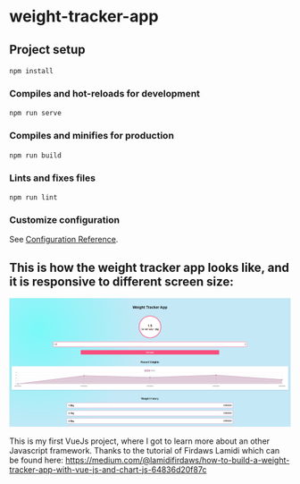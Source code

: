 # weight-tracker-app

## Project setup
```
npm install
```

### Compiles and hot-reloads for development
```
npm run serve
```

### Compiles and minifies for production
```
npm run build
```

### Lints and fixes files
```
npm run lint
```

### Customize configuration
See [Configuration Reference](https://cli.vuejs.org/config/).

## This is how the weight tracker app looks like, and it is responsive to different screen size:
![Weight tracker app](https://github.com/Nguyen-Thi-HuyenK/VueJs-Projects/blob/main/weight-tracker-app/src/assets/weight-tracker-app.png)

This is my first VueJs project, where I got to learn more about an other Javascript framework. Thanks to the tutorial of Firdaws Lamidi which can be found here: https://medium.com/@lamidifirdaws/how-to-build-a-weight-tracker-app-with-vue-js-and-chart-js-64836d20f87c 


